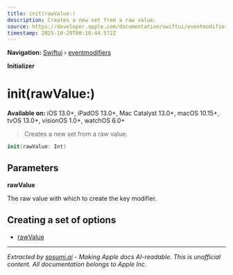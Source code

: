 ```yaml
---
title: init(rawValue:)
description: Creates a new set from a raw value.
source: https://developer.apple.com/documentation/swiftui/eventmodifiers/init(rawvalue:)
timestamp: 2025-10-29T00:10:44.572Z
---
```


**Navigation:** [Swiftui](/documentation/swiftui) › [eventmodifiers](/documentation/swiftui/eventmodifiers)

**Initializer**

# init(rawValue:)

**Available on:** iOS 13.0+, iPadOS 13.0+, Mac Catalyst 13.0+, macOS 10.15+, tvOS 13.0+, visionOS 1.0+, watchOS 6.0+

> Creates a new set from a raw value.

```swift
init(rawValue: Int)
```

## Parameters

**rawValue**

The raw value with which to create the key modifier.



## Creating a set of options

- [rawValue](/documentation/swiftui/eventmodifiers/rawvalue)

---

*Extracted by [sosumi.ai](https://sosumi.ai) - Making Apple docs AI-readable.*
*This is unofficial content. All documentation belongs to Apple Inc.*
